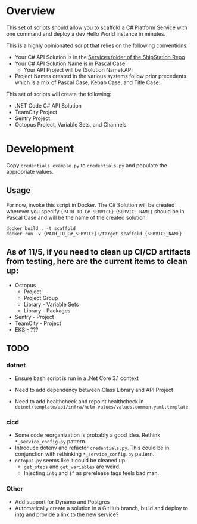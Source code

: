 # Overview
This set of scripts should allow you to scaffold a C# Platform Service with one command and deploy a dev Hello World instance in minutes.

This is a highly opinionated script that relies on the following conventions:
* Your C# API Solution is in the [Services folder of the ShipStation Repo](https://github.com/shipstation/shipstation/tree/master/Services)
* Your C# API Solution Name is in Pascal Case
    * Your API Project will be {Solution Name}.API
* Project Names created in the various systems follow prior precedents which is a mix of Pascal Case, Kebab Case, and Title Case.

This set of scripts will create the following:
* .NET Code C# API Solution
* TeamCity Project
* Sentry Project
* Octopus Project, Variable Sets, and Channels

# Development
Copy `credentials_example.py` to `credentials.py` and populate the appropriate values.

## Usage
For now, invoke this script in Docker.
The C# Solution will be created wherever you specify `{PATH_TO_C#_SERVICE}`
`{SERVICE_NAME}` should be in Pascal Case and will be the name of the created solution.
```
docker build . -t scaffold
docker run -v {PATH_TO_C#_SERVICE}:/target scaffold {SERVICE_NAME}
```

## As of 11/5, if you need to clean up CI/CD artifacts from testing, here are the current items to clean up:
* Octopus
    * Project
    * Project Group
    * Library - Variable Sets
    * Library - Packages
* Sentry - Project
* TeamCity - Project
* EKS - ???

## TODO
### dotnet
* Ensure bash script is run in a .Net Core 3.1 context

* Need to add dependency between Class Library and API Project
* Need to add healthcheck and repoint healthcheck in `dotnet/template/api/infra/helm-values/values.common.yaml.template`

### cicd
* Some code reorganization is probably a good idea. Rethink `*_service_config.py` pattern.
* Introduce dotenv and refactor `credentials.py`. This could be in conjunction with rethinking `*_service_config.py` pattern.
* `octopus.py` seems like it could be cleaned up.
    * `get_steps` and `get_variables` are weird.
    * Injecting `intg` and `$^` as prerelease tags feels bad man.

### Other
* Add support for Dynamo and Postgres
* Automatically create a solution in a GitHub branch, build and deploy to intg and provide a link to the new service?
